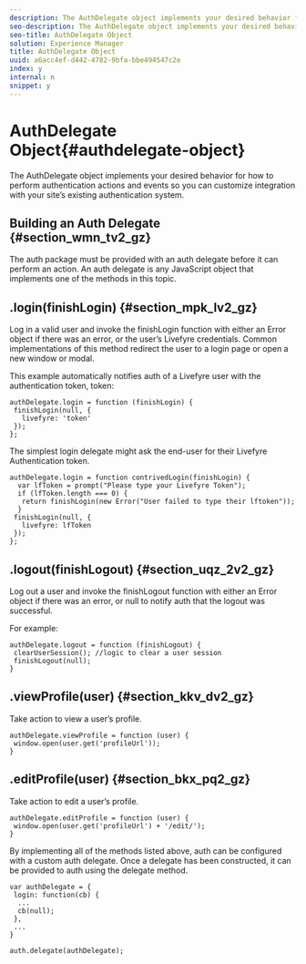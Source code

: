 ```yaml
---
description: The AuthDelegate object implements your desired behavior for how to perform authentication actions and events so you can customize integration with your site’s existing authentication system.
seo-description: The AuthDelegate object implements your desired behavior for how to perform authentication actions and events so you can customize integration with your site’s existing authentication system.
seo-title: AuthDelegate Object
solution: Experience Manager
title: AuthDelegate Object
uuid: a6acc4ef-d442-4782-9bfa-bbe494547c2e
index: y
internal: n
snippet: y
---
```


# AuthDelegate Object{#authdelegate-object}

The AuthDelegate object implements your desired behavior for how to perform authentication actions and events so you can customize integration with your site’s existing authentication system.

## Building an Auth Delegate {#section_wmn_tv2_gz}

The auth package must be provided with an auth delegate before it can perform an action. An auth delegate is any JavaScript object that implements one of the methods in this topic.

## .login(finishLogin) {#section_mpk_lv2_gz}

Log in a valid user and invoke the finishLogin function with either an Error object if there was an error, or the user’s Livefyre credentials. Common implementations of this method redirect the user to a login page or open a new window or modal.

This example automatically notifies auth of a Livefyre user with the authentication token, token:

```
authDelegate.login = function (finishLogin) { 
 finishLogin(null, { 
   livefyre: 'token' 
 }); 
};
```

The simplest login delegate might ask the end-user for their Livefyre Authentication token.

```
authDelegate.login = function contrivedLogin(finishLogin) { 
  var lfToken = prompt("Please type your Livefyre Token");  
  if (lfToken.length === 0) { 
   return finishLogin(new Error("User failed to type their lftoken")); 
  }  
 finishLogin(null, { 
   livefyre: lfToken 
 }); 
};
```

## .logout(finishLogout) {#section_uqz_2v2_gz}

Log out a user and invoke the finishLogout function with either an Error object if there was an error, or null to notify auth that the logout was successful.

For example:

```
authDelegate.logout = function (finishLogout) { 
 clearUserSession(); //logic to clear a user session  
 finishLogout(null); 
}
```

## .viewProfile(user) {#section_kkv_dv2_gz}

Take action to view a user’s profile.

```
authDelegate.viewProfile = function (user) { 
 window.open(user.get('profileUrl')); 
}
```

## .editProfile(user) {#section_bkx_pq2_gz}

Take action to edit a user’s profile.

```
authDelegate.editProfile = function (user) { 
 window.open(user.get('profileUrl') + '/edit/'); 
}
```

By implementing all of the methods listed above, auth can be configured with a custom auth delegate. Once a delegate has been constructed, it can be provided to auth using the delegate method.

```
var authDelegate = { 
 login: function(cb) { 
  ... 
  cb(null); 
 }, 
 ... 
} 
  
auth.delegate(authDelegate);
```

